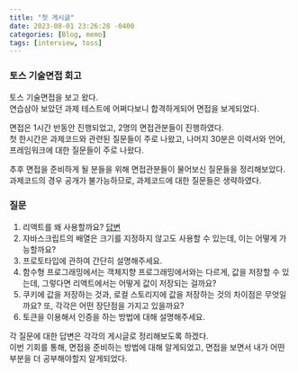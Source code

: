 ```yaml
---
title: "첫 게시글"
date: 2023-08-01 23:26:28 -0400
categories: [Blog, memo]
tags: [interview, toss]
---
```


### 토스 기술면접 회고

토스 기술면접을 보고 왔다.<br>
연습삼아 보았던 과제 테스트에 어쩌다보니 합격하게되어 면접을 보게되었다.

면접은 1시간 반동안 진행되었고, 2명의 면접관분들이 진행하였다.<br>
첫 한시간은 과제코드와 관련된 질문들이 주로 나왔고, 나머지 30분은 이력서와 언어, 프레임워크에 대한 질문들이 주로 나왔다.<br>

추후 면접을 준비하게 될 분들을 위해 면접관분들이 물어보신 질문들을 정리해보았다.<br>
과제코드의 경우 공개가 불가능하므로, 과제코드에 대한 질문들은 생략하였다.

### 질문

1.  리액트를 왜 사용할까요? [답변](https://ho991217.github.io/)
2.  자바스크립트의 배열은 크기를 지정하지 않고도 사용할 수 있는데, 이는 어떻게 가능할까요?
3.  프로토타입에 관하여 간단히 설명해주세요.
4.  함수형 프로그래밍에서는 객체지향 프로그래밍에서와는 다르게, 값을 저장할 수 있는데, 그렇다면 리액트에서는 어떻게 값이 저장되는 걸까요?
5.  쿠키에 값을 저장하는 것과, 로컬 스토리지에 값을 저장하는 것의 차이점은 무엇일까요? 또, 각각은 어떤 장단점을 가지고 있을까요?
6.  토큰을 이용해서 인증을 하는 방법에 대해 설명해주세요.

각 질문에 대한 답변은 각각의 게시글로 정리해보도록 하겠다.<br>
이번 기회를 통해, 면접을 준비하는 방법에 대해 알게되었고, 면접을 보면서 내가 어떤 부분을 더 공부해야할지 알게되었다.<br>
